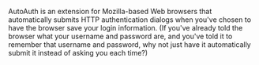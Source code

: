 AutoAuth is an extension for Mozilla-based Web browsers that automatically submits HTTP authentication dialogs when you've chosen to have the browser save your login information. (If you've already told the browser what your username and password are, and you've told it to remember that username and password, why not just have it automatically submit it instead of asking you each time?) 